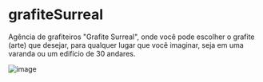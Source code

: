 # grafiteSurreal
Agência de grafiteiros "Grafite Surreal", onde você pode escolher o grafite (arte) que desejar, para qualquer lugar que você imaginar, seja em uma varanda ou um edifício de 30 andares. 

![image](https://github.com/kaio7campos/grafiteSurreal/assets/127210789/46c249d4-a660-4684-a00c-9a762bfe6897)
